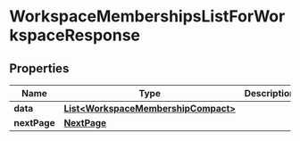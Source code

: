 

# WorkspaceMembershipsListForWorkspaceResponse


## Properties

| Name | Type | Description | Notes |
|------------ | ------------- | ------------- | -------------|
|**data** | [**List&lt;WorkspaceMembershipCompact&gt;**](WorkspaceMembershipCompact.md) |  |  [optional] |
|**nextPage** | [**NextPage**](NextPage.md) |  |  [optional] |



